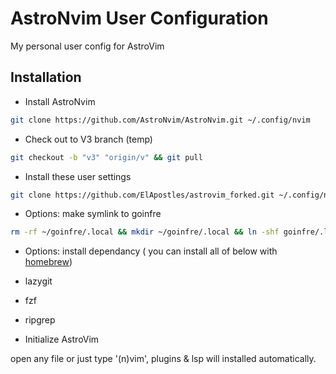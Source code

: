# AstroNvim User Configuration

My personal user config for AstroVim

## Installation

- Install AstroNvim

```sh
git clone https://github.com/AstroNvim/AstroNvim.git ~/.config/nvim
```

- Check out to V3 branch (temp)

```sh
git checkout -b "v3" "origin/v" && git pull
```

- Install these user settings

```sh
git clone https://github.com/ElApostles/astrovim_forked.git ~/.config/nvim/lua/user
```

- Options: make symlink to goinfre

```sh
rm -rf ~/goinfre/.local && mkdir ~/goinfre/.local && ln -shf goinfre/.local ~/.local
```

- Options: install dependancy ( you can install all of below with [homebrew](https://brew.sh/))
- lazygit
- fzf
- ripgrep

- Initialize AstroVim

open any file or just type '(n)vim', plugins & lsp will installed automatically.
